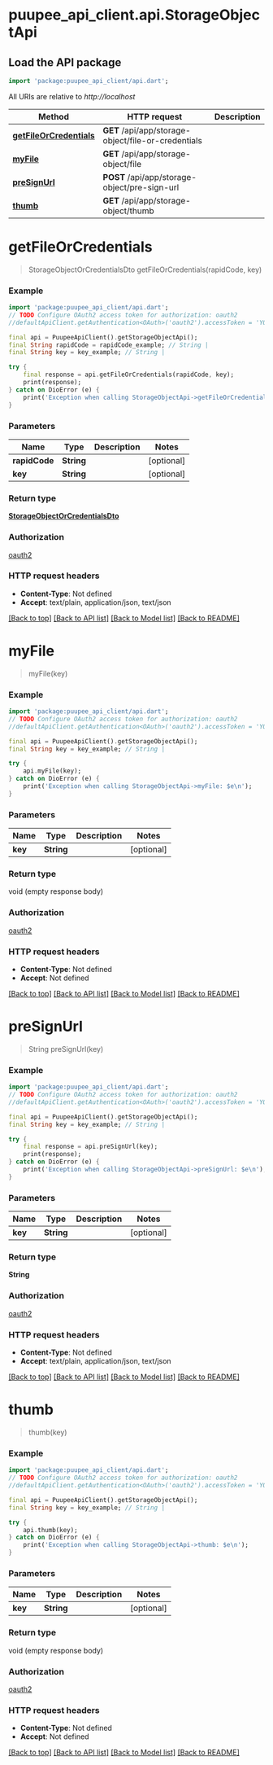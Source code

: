 # puupee_api_client.api.StorageObjectApi

## Load the API package
```dart
import 'package:puupee_api_client/api.dart';
```

All URIs are relative to *http://localhost*

Method | HTTP request | Description
------------- | ------------- | -------------
[**getFileOrCredentials**](StorageObjectApi.md#getfileorcredentials) | **GET** /api/app/storage-object/file-or-credentials | 
[**myFile**](StorageObjectApi.md#myfile) | **GET** /api/app/storage-object/file | 
[**preSignUrl**](StorageObjectApi.md#presignurl) | **POST** /api/app/storage-object/pre-sign-url | 
[**thumb**](StorageObjectApi.md#thumb) | **GET** /api/app/storage-object/thumb | 


# **getFileOrCredentials**
> StorageObjectOrCredentialsDto getFileOrCredentials(rapidCode, key)



### Example
```dart
import 'package:puupee_api_client/api.dart';
// TODO Configure OAuth2 access token for authorization: oauth2
//defaultApiClient.getAuthentication<OAuth>('oauth2').accessToken = 'YOUR_ACCESS_TOKEN';

final api = PuupeeApiClient().getStorageObjectApi();
final String rapidCode = rapidCode_example; // String | 
final String key = key_example; // String | 

try {
    final response = api.getFileOrCredentials(rapidCode, key);
    print(response);
} catch on DioError (e) {
    print('Exception when calling StorageObjectApi->getFileOrCredentials: $e\n');
}
```

### Parameters

Name | Type | Description  | Notes
------------- | ------------- | ------------- | -------------
 **rapidCode** | **String**|  | [optional] 
 **key** | **String**|  | [optional] 

### Return type

[**StorageObjectOrCredentialsDto**](StorageObjectOrCredentialsDto.md)

### Authorization

[oauth2](../README.md#oauth2)

### HTTP request headers

 - **Content-Type**: Not defined
 - **Accept**: text/plain, application/json, text/json

[[Back to top]](#) [[Back to API list]](../README.md#documentation-for-api-endpoints) [[Back to Model list]](../README.md#documentation-for-models) [[Back to README]](../README.md)

# **myFile**
> myFile(key)



### Example
```dart
import 'package:puupee_api_client/api.dart';
// TODO Configure OAuth2 access token for authorization: oauth2
//defaultApiClient.getAuthentication<OAuth>('oauth2').accessToken = 'YOUR_ACCESS_TOKEN';

final api = PuupeeApiClient().getStorageObjectApi();
final String key = key_example; // String | 

try {
    api.myFile(key);
} catch on DioError (e) {
    print('Exception when calling StorageObjectApi->myFile: $e\n');
}
```

### Parameters

Name | Type | Description  | Notes
------------- | ------------- | ------------- | -------------
 **key** | **String**|  | [optional] 

### Return type

void (empty response body)

### Authorization

[oauth2](../README.md#oauth2)

### HTTP request headers

 - **Content-Type**: Not defined
 - **Accept**: Not defined

[[Back to top]](#) [[Back to API list]](../README.md#documentation-for-api-endpoints) [[Back to Model list]](../README.md#documentation-for-models) [[Back to README]](../README.md)

# **preSignUrl**
> String preSignUrl(key)



### Example
```dart
import 'package:puupee_api_client/api.dart';
// TODO Configure OAuth2 access token for authorization: oauth2
//defaultApiClient.getAuthentication<OAuth>('oauth2').accessToken = 'YOUR_ACCESS_TOKEN';

final api = PuupeeApiClient().getStorageObjectApi();
final String key = key_example; // String | 

try {
    final response = api.preSignUrl(key);
    print(response);
} catch on DioError (e) {
    print('Exception when calling StorageObjectApi->preSignUrl: $e\n');
}
```

### Parameters

Name | Type | Description  | Notes
------------- | ------------- | ------------- | -------------
 **key** | **String**|  | [optional] 

### Return type

**String**

### Authorization

[oauth2](../README.md#oauth2)

### HTTP request headers

 - **Content-Type**: Not defined
 - **Accept**: text/plain, application/json, text/json

[[Back to top]](#) [[Back to API list]](../README.md#documentation-for-api-endpoints) [[Back to Model list]](../README.md#documentation-for-models) [[Back to README]](../README.md)

# **thumb**
> thumb(key)



### Example
```dart
import 'package:puupee_api_client/api.dart';
// TODO Configure OAuth2 access token for authorization: oauth2
//defaultApiClient.getAuthentication<OAuth>('oauth2').accessToken = 'YOUR_ACCESS_TOKEN';

final api = PuupeeApiClient().getStorageObjectApi();
final String key = key_example; // String | 

try {
    api.thumb(key);
} catch on DioError (e) {
    print('Exception when calling StorageObjectApi->thumb: $e\n');
}
```

### Parameters

Name | Type | Description  | Notes
------------- | ------------- | ------------- | -------------
 **key** | **String**|  | [optional] 

### Return type

void (empty response body)

### Authorization

[oauth2](../README.md#oauth2)

### HTTP request headers

 - **Content-Type**: Not defined
 - **Accept**: Not defined

[[Back to top]](#) [[Back to API list]](../README.md#documentation-for-api-endpoints) [[Back to Model list]](../README.md#documentation-for-models) [[Back to README]](../README.md)

